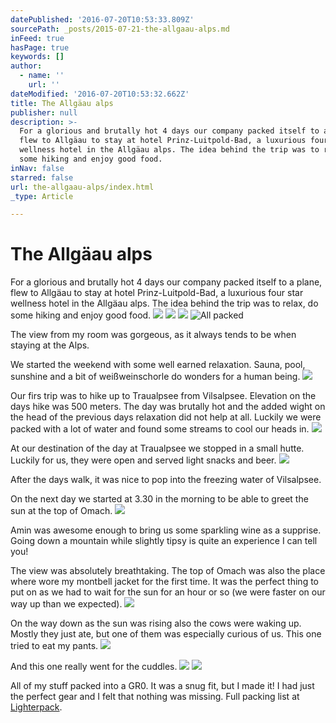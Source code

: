 ```yaml
---
datePublished: '2016-07-20T10:53:33.809Z'
sourcePath: _posts/2015-07-21-the-allgaau-alps.md
inFeed: true
hasPage: true
keywords: []
author:
  - name: ''
    url: ''
dateModified: '2016-07-20T10:53:32.662Z'
title: The Allgäau alps
publisher: null
description: >-
  For a glorious and brutally hot 4 days our company packed itself to a plane,
  flew to Allgäau to stay at hotel Prinz-Luitpold-Bad, a luxurious four star
  wellness hotel in the Allgäau alps. The idea behind the trip was to relax, do
  some hiking and enjoy good food.
inNav: false
starred: false
url: the-allgaau-alps/index.html
_type: Article

---
```

# The Allgäau alps

For a glorious and brutally hot 4 days our company packed itself to a plane, flew to Allgäau to stay at hotel Prinz-Luitpold-Bad, a luxurious four star wellness hotel in the Allgäau alps. The idea behind the trip was to relax, do some hiking and enjoy good food.
![](https://s3-us-west-2.amazonaws.com/the-grid-img/p/1802ac5c5f40496f4cdcdf7477290fb2983f1313.jpg)
![](https://s3-us-west-2.amazonaws.com/the-grid-img/p/1bb9fc7010db4aeedffb482e84ecc22c777f00ab.jpg)
![](https://s3-us-west-2.amazonaws.com/the-grid-img/p/0a41d7a2705339210781ed3799d503ce8152f2eb.jpg)
![All packed ](https://s3-us-west-2.amazonaws.com/the-grid-img/p/354c1d01504ec0dbbab98c9ec145324a56641675.jpg)

The view from my room was gorgeous, as it always tends to be when staying at the Alps.

We started the weekend with some well earned relaxation. Sauna, pool, sunshine and a bit of weißweinschorle do wonders for a human being.
![](https://s3-us-west-2.amazonaws.com/the-grid-img/p/d6e4958c8981292fd7107de0f09d4458d6d7faa6.jpg)

Our firs trip was to hike up to Traualpsee from Vilsalpsee. Elevation on the days hike was 500 meters. The day was brutally hot and the added wight on the head of the previous days relaxation did not help at all. Luckily we were packed with a lot of water and found some streams to cool our heads in.
![](https://s3-us-west-2.amazonaws.com/the-grid-img/p/3d74022b205ec28b43b45cae5dfe74e53897a9ec.jpg)

At our destination of the day at Traualpsee we stopped in a small hutte. Luckily for us, they were open and served light snacks and beer.
![](https://s3-us-west-2.amazonaws.com/the-grid-img/p/d8f0fffb7b31e0dd1dd39cd3b7442cdf4e079353.jpg)

After the days walk, it was nice to pop into the freezing water of Vilsalpsee.

On the next day we started at 3.30 in the morning to be able to greet the sun at the top of Omach.
![](https://s3-us-west-2.amazonaws.com/the-grid-img/p/cfc3ededcd4a933bb20373478f36db17c38f4e22.jpg)

Amin was awesome enough to bring us some sparkling wine as a supprise. Going down a mountain while slightly tipsy is quite an experience I can tell you!

The view was absolutely breathtaking. The top of Omach was also the place where wore my montbell jacket for the first time. It was the perfect thing to put on as we had to wait for the sun for an hour or so (we were faster on our way up than we expected).
![](https://s3-us-west-2.amazonaws.com/the-grid-img/p/c259906ef70d034910e88dcafe9c423838fc7d57.jpg)

On the way down as the sun was rising also the cows were waking up. Mostly they just ate, but one of them was especially curious of us. This one tried to eat my pants.
![](https://s3-us-west-2.amazonaws.com/the-grid-img/p/ec7c36485dd16d94ba51a46919faef4bb54c4ee1.jpg)

And this one really went for the cuddles.
![](https://s3-us-west-2.amazonaws.com/the-grid-img/p/89bfe0c4b107181b4fc6ee184f82874c267d7cf0.gif)
![](https://s3-us-west-2.amazonaws.com/the-grid-img/p/d9c24112bbd34c12b2dee6858171616fe1dfaca2.jpg)

All of my stuff packed into a GR0\. It was a snug fit, but I made it! I had just the perfect gear and I felt that nothing was missing. Full packing list at [Lighterpack][0].

[0]: http://lighterpack.com/r/3qc01a